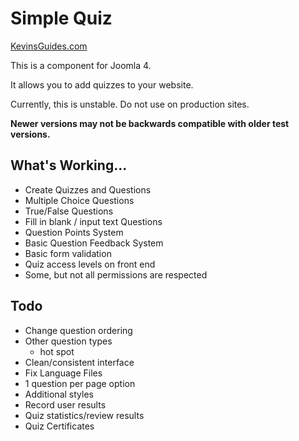 # Simple Quiz
[KevinsGuides.com](https://kevinsguides.com)

This is a component for Joomla 4.

It allows you to add quizzes to your website.

Currently, this is unstable. Do not use on production sites.

**Newer versions may not be backwards compatible with older test versions.**

## What's Working...
* Create Quizzes and Questions
* Multiple Choice Questions
* True/False Questions
* Fill in blank / input text Questions
* Question Points System
* Basic Question Feedback System
* Basic form validation
* Quiz access levels on front end
* Some, but not all permissions are respected

## Todo
* Change question ordering
* Other question types
    * hot spot
* Clean/consistent interface
* Fix Language Files
* 1 question per page option
* Additional styles
* Record user results
* Quiz statistics/review results
* Quiz Certificates
